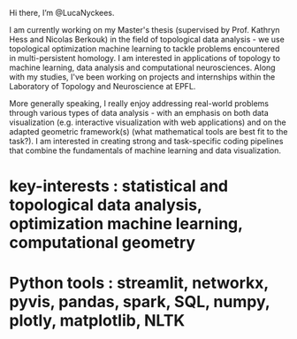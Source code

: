 Hi there, I’m @LucaNyckees.

I am currently working on my Master's thesis (supervised by Prof. Kathryn Hess and Nicolas Berkouk) in the field of topological data analysis - we use topological optimization machine learning to tackle problems encountered in multi-persistent homology. I am interested in applications of topology to machine learning, data analysis and computational neurosciences. Along with my studies, I've been working on projects and internships within the Laboratory of Topology and Neuroscience at EPFL.

More generally speaking, I really enjoy addressing real-world problems through various types of data analysis - with an emphasis on both data visualization (e.g. interactive visualization with web applications) and on the adapted geometric framework(s) (what mathematical tools are best fit to the task?). I am interested in creating strong and task-specific coding pipelines that combine the fundamentals of machine learning and data visualization.

# key-interests : statistical and topological data analysis, optimization machine learning, computational geometry
# Python tools : streamlit, networkx, pyvis, pandas, spark, SQL, numpy, plotly, matplotlib, NLTK

